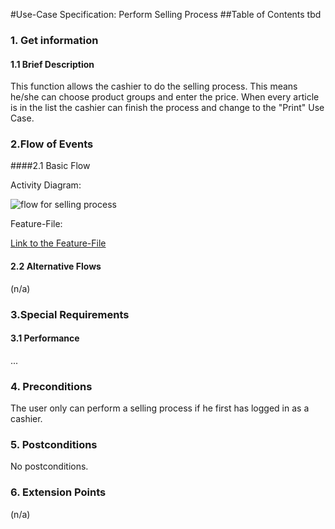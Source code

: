 #Use-Case Specification: Perform Selling Process
##Table of Contents
tbd    

### 1. Get information

#### 1.1 Brief Description

This function allows the cashier to do the selling process.
This means he/she can choose product groups and enter the price.
When every article is in the list the cashier can finish the process and change to the "Print" Use Case.

### 2.Flow of Events

####2.1 Basic Flow

Activity Diagram: 

![flow for selling process][flow]

Feature-File:

[Link to the Feature-File][feature]

#### 2.2 Alternative Flows

(n/a)

### 3.Special Requirements

#### 3.1 Performance
...


### 4. Preconditions

The user only can perform a selling process if he first has logged in as a cashier.
 
### 5. Postconditions

No postconditions.

### 6. Extension Points
(n/a)

<!-- Link definitions -->
[feature]: https://github.com/tinf15b4-kino/kino-web/blob/master/documents/SRS.md
[flow]: https://github.com/PosSystems/pos/tree/master/useCase/flowChart/useCaseSellingProcess.png
